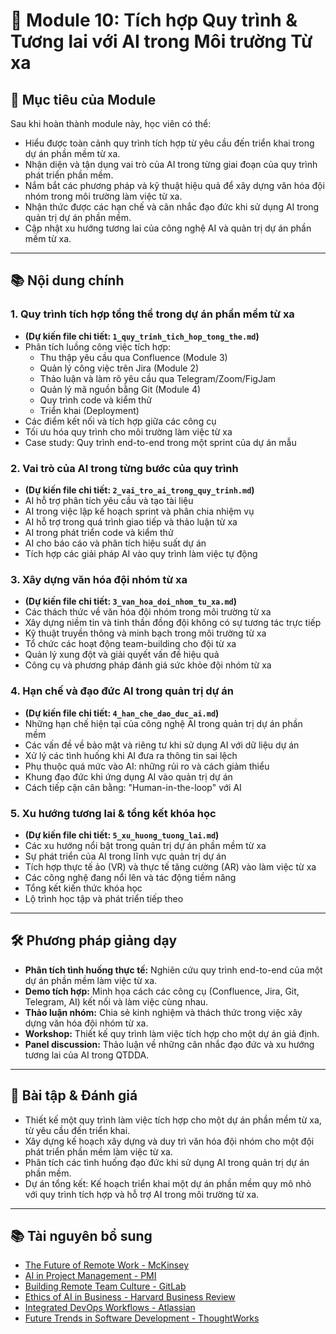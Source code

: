 # 📘 Module 10: Tích hợp Quy trình & Tương lai với AI trong Môi trường Từ xa

## 🎯 Mục tiêu của Module

Sau khi hoàn thành module này, học viên có thể:

- Hiểu được toàn cảnh quy trình tích hợp từ yêu cầu đến triển khai trong dự án phần mềm từ xa.
- Nhận diện và tận dụng vai trò của AI trong từng giai đoạn của quy trình phát triển phần mềm.
- Nắm bắt các phương pháp và kỹ thuật hiệu quả để xây dựng văn hóa đội nhóm trong môi trường làm việc từ xa.
- Nhận thức được các hạn chế và cân nhắc đạo đức khi sử dụng AI trong quản trị dự án phần mềm.
- Cập nhật xu hướng tương lai của công nghệ AI và quản trị dự án phần mềm từ xa.

---

## 📚 Nội dung chính

### 1. Quy trình tích hợp tổng thể trong dự án phần mềm từ xa

- **(Dự kiến file chi tiết: `1_quy_trinh_tich_hop_tong_the.md`)**
- Phân tích luồng công việc tích hợp:
  - Thu thập yêu cầu qua Confluence (Module 3)
  - Quản lý công việc trên Jira (Module 2)
  - Thảo luận và làm rõ yêu cầu qua Telegram/Zoom/FigJam
  - Quản lý mã nguồn bằng Git (Module 4)
  - Quy trình code và kiểm thử
  - Triển khai (Deployment)
- Các điểm kết nối và tích hợp giữa các công cụ
- Tối ưu hóa quy trình cho môi trường làm việc từ xa
- Case study: Quy trình end-to-end trong một sprint của dự án mẫu

### 2. Vai trò của AI trong từng bước của quy trình

- **(Dự kiến file chi tiết: `2_vai_tro_ai_trong_quy_trinh.md`)**
- AI hỗ trợ phân tích yêu cầu và tạo tài liệu
- AI trong việc lập kế hoạch sprint và phân chia nhiệm vụ
- AI hỗ trợ trong quá trình giao tiếp và thảo luận từ xa
- AI trong phát triển code và kiểm thử
- AI cho báo cáo và phân tích hiệu suất dự án
- Tích hợp các giải pháp AI vào quy trình làm việc tự động

### 3. Xây dựng văn hóa đội nhóm từ xa

- **(Dự kiến file chi tiết: `3_van_hoa_doi_nhom_tu_xa.md`)**
- Các thách thức về văn hóa đội nhóm trong môi trường từ xa
- Xây dựng niềm tin và tinh thần đồng đội không có sự tương tác trực tiếp
- Kỹ thuật truyền thông và minh bạch trong môi trường từ xa
- Tổ chức các hoạt động team-building cho đội từ xa
- Quản lý xung đột và giải quyết vấn đề hiệu quả
- Công cụ và phương pháp đánh giá sức khỏe đội nhóm từ xa

### 4. Hạn chế và đạo đức AI trong quản trị dự án

- **(Dự kiến file chi tiết: `4_han_che_dao_duc_ai.md`)**
- Những hạn chế hiện tại của công nghệ AI trong quản trị dự án phần mềm
- Các vấn đề về bảo mật và riêng tư khi sử dụng AI với dữ liệu dự án
- Xử lý các tình huống khi AI đưa ra thông tin sai lệch
- Phụ thuộc quá mức vào AI: những rủi ro và cách giảm thiểu
- Khung đạo đức khi ứng dụng AI vào quản trị dự án
- Cách tiếp cận cân bằng: "Human-in-the-loop" với AI

### 5. Xu hướng tương lai & tổng kết khóa học

- **(Dự kiến file chi tiết: `5_xu_huong_tuong_lai.md`)**
- Các xu hướng nổi bật trong quản trị dự án phần mềm từ xa
- Sự phát triển của AI trong lĩnh vực quản trị dự án
- Tích hợp thực tế ảo (VR) và thực tế tăng cường (AR) vào làm việc từ xa
- Các công nghệ đang nổi lên và tác động tiềm năng
- Tổng kết kiến thức khóa học
- Lộ trình học tập và phát triển tiếp theo

---

## 🛠 Phương pháp giảng dạy

- **Phân tích tình huống thực tế:** Nghiên cứu quy trình end-to-end của một dự án phần mềm làm việc từ xa.
- **Demo tích hợp:** Minh họa cách các công cụ (Confluence, Jira, Git, Telegram, AI) kết nối và làm việc cùng nhau.
- **Thảo luận nhóm:** Chia sẻ kinh nghiệm và thách thức trong việc xây dựng văn hóa đội nhóm từ xa.
- **Workshop:** Thiết kế quy trình làm việc tích hợp cho một dự án giả định.
- **Panel discussion:** Thảo luận về những cân nhắc đạo đức và xu hướng tương lai của AI trong QTDDA.

---

## 📝 Bài tập & Đánh giá

- Thiết kế một quy trình làm việc tích hợp cho một dự án phần mềm từ xa, từ yêu cầu đến triển khai.
- Xây dựng kế hoạch xây dựng và duy trì văn hóa đội nhóm cho một đội phát triển phần mềm làm việc từ xa.
- Phân tích các tình huống đạo đức khi sử dụng AI trong quản trị dự án phần mềm.
- Dự án tổng kết: Kế hoạch triển khai một dự án phần mềm quy mô nhỏ với quy trình tích hợp và hỗ trợ AI trong môi trường từ xa.

---

## 📚 Tài nguyên bổ sung

- [The Future of Remote Work - McKinsey](https://www.mckinsey.com/featured-insights/future-of-work/whats-next-for-remote-work-an-analysis-of-2000-tasks-800-jobs-and-nine-countries)
- [AI in Project Management - PMI](https://www.pmi.org/learning/library/ai-project-management-11944)
- [Building Remote Team Culture - GitLab](https://about.gitlab.com/company/culture/all-remote/building-culture/)
- [Ethics of AI in Business - Harvard Business Review](https://hbr.org/2022/03/the-business-case-for-ai-ethics)
- [Integrated DevOps Workflows - Atlassian](https://www.atlassian.com/devops/what-is-devops)
- [Future Trends in Software Development - ThoughtWorks](https://www.thoughtworks.com/insights/technology)
